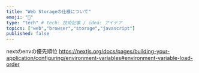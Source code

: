 ```yaml
---
title: "Web Storageの仕様について"
emoji: "🐷"
type: "tech" # tech: 技術記事 / idea: アイデア
topics: ["web","browser","storage","javascript"]
published: false
---
```


nextのenvの優先順位
https://nextjs.org/docs/pages/building-your-application/configuring/environment-variables#environment-variable-load-order